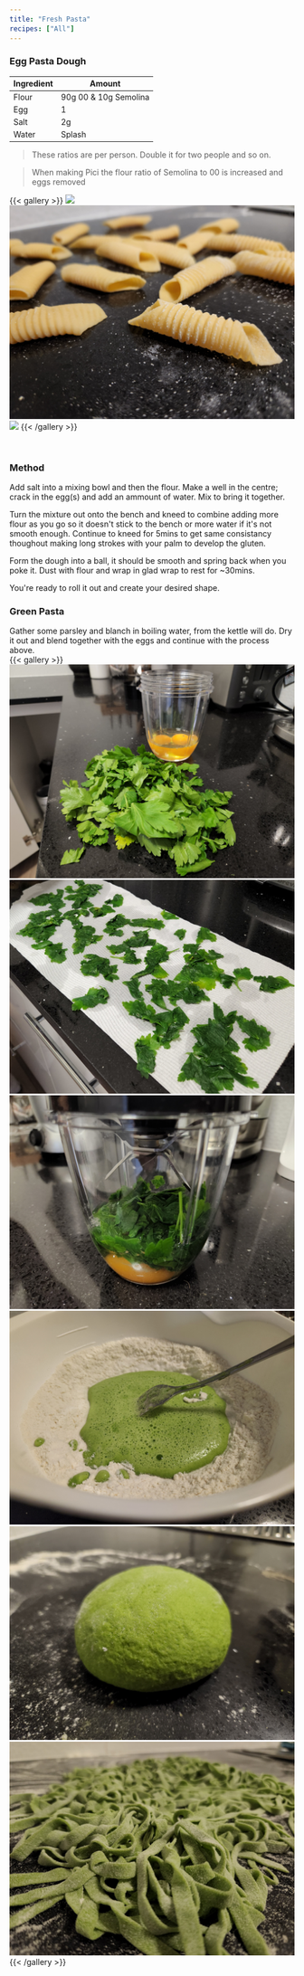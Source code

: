 ```yaml
---
title: "Fresh Pasta"
recipes: ["All"]
---
```


### Egg Pasta Dough

| Ingredient | Amount |
| ----- | ----- |
| Flour |  90g 00 & 10g Semolina |
| Egg |  1 |
| Salt |  2g |
| Water | Splash |

>These ratios are per person. Double it for two people and so on.

>When making Pici the flour ratio of Semolina to 00 is increased and eggs removed

{{< gallery >}}
  <img src="gallery/pasta_shape1.jpg" class="grid-w33" />
  <img src="gallery/pasta_shape2.jpg" class="grid-w33" />
  <img src="gallery/pasta_shape3.jpg" class="grid-w33" />
{{< /gallery >}}

<br>

### Method

Add salt into a mixing bowl and then the flour. Make a well in the centre; crack in the egg(s) and add an ammount of water. Mix to bring it together.

Turn the mixture out onto the bench and kneed to combine adding more flour as you go so it doesn't stick to the bench or more water if it's not smooth enough. Continue to kneed for 5mins to get same consistancy thoughout making long strokes with your palm to develop the gluten.

Form the dough into a ball, it should be smooth and spring back when you poke it. Dust with flour and wrap in glad wrap to rest for ~30mins.

You're ready to roll it out and create your desired shape.

### Green Pasta

Gather some parsley and blanch in boiling water, from the kettle will do. Dry it out and blend together with the eggs and continue with the process above.
<br>
{{< gallery >}}
  <img src="gallery/green1.jpg" class="grid-w33" />
  <img src="gallery/green2.jpg" class="grid-w33" />
  <img src="gallery/green3.jpg" class="grid-w33" />
  <img src="gallery/green4.jpg" class="grid-w33" />
  <img src="gallery/green_dough.jpg" class="grid-w33" />
  <img src="gallery/green_pasta.jpg" class="grid-w33" />
{{< /gallery >}}
<br>

